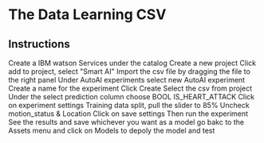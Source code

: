 # The Data Learning CSV

## Instructions 
Create a IBM watson Services under the catalog
Create a new project
Click add to project, select "Smart AI"
Import the csv file by dragging the file to the right panel
Under AutoAI experiments select new AutoAI experiment
Create a name for the experiment
Click Create
Select the csv from project
Under the select prediction column choose BOOL IS_HEART_ATTACK
Click on experiment settings 
Training data split, pull the slider to 85%
Uncheck motion_status & Location
Click on save settings
Then run the experiment
See the results and save whichever you want as a model
go bakc to the Assets menu and click on Models to depoly the model and test
